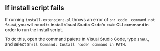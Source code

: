 ## If install script fails
If running `install-extensions.pl` throws an error of `sh: code: command not found`, you will need to install Visual Studio Code's `code` CLI command in order to run the install script.  

To do this, open the command palette in Visual Studio Code, type `shell`, and select `Shell Command: Install 'code' command in PATH`.
